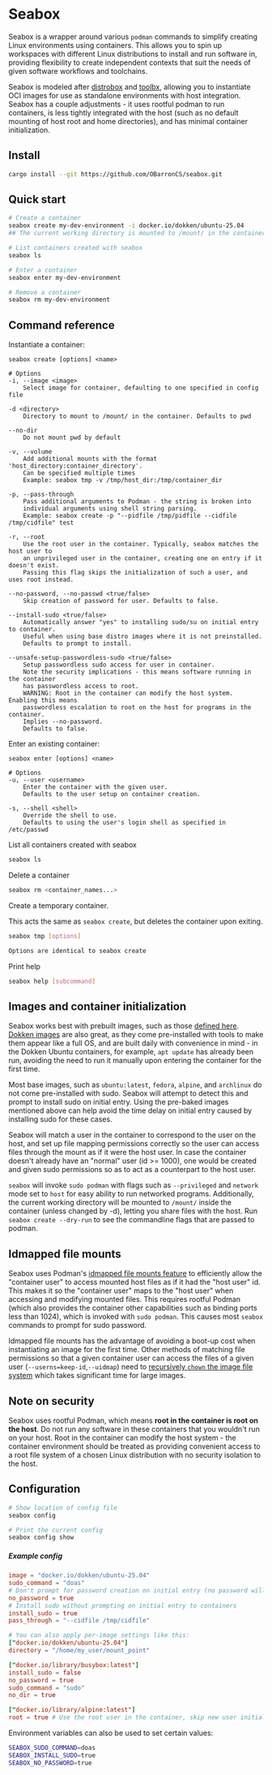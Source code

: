# Seabox

Seabox is a wrapper around various `podman` commands to simplify creating Linux environments using containers. This allows you to spin up workspaces with different Linux distributions to install and run software in, providing flexibility to create independent contexts that suit the needs of given software workflows and toolchains.

Seabox is modeled after [distrobox](https://github.com/89luca89/distrobox) and [toolbx](https://github.com/containers/toolbox), allowing you to instantiate OCI images for use as standalone environments with host integration. Seabox has a couple adjustments - it uses rootful podman to run containers, is less tightly integrated with the host (such as no default mounting of host root and home directories), and has minimal container initialization.

## Install
```sh
cargo install --git https://github.com/OBarronCS/seabox.git
```

## Quick start
```sh
# Create a container
seabox create my-dev-environment -i docker.io/dokken/ubuntu-25.04
## The current working directory is mounted to /mount/ in the container

# List containers created with seabox
seabox ls

# Enter a container
seabox enter my-dev-environment

# Remove a container
seabox rm my-dev-environment
```

## Command reference

Instantiate a container:
```
seabox create [options] <name>

# Options
-i, --image <image> 
    Select image for container, defaulting to one specified in config file

-d <directory>
    Directory to mount to /mount/ in the container. Defaults to pwd

--no-dir
    Do not mount pwd by default

-v, --volume
    Add additional mounts with the format 'host_directory:container_directory'.
    Can be specified multiple times
    Example: seabox tmp -v /tmp/host_dir:/tmp/container_dir

-p, --pass-through
    Pass additional arguments to Podman - the string is broken into
    individual arguments using shell string parsing.
    Example: seabox create -p "--pidfile /tmp/pidfile --cidfile /tmp/cidfile" test

-r, --root
    Use the root user in the container. Typically, seabox matches the host user to
    an unprivileged user in the container, creating one on entry if it doesn't exist.
    Passing this flag skips the initialization of such a user, and uses root instead.

--no-password, --no-passwd <true/false>
    Skip creation of password for user. Defaults to false.

--install-sudo <true/false>
    Automatically answer "yes" to installing sudo/su on initial entry to container.
    Useful when using base distro images where it is not preinstalled.
    Defaults to prompt to install.

--unsafe-setup-passwordless-sudo <true/false>
    Setup passwordless sudo access for user in container.
    Note the security implications - this means software running in the container
    has passwordless access to root.
    WARNING: Root in the container can modify the host system. Enabling this means
    passwordless escalation to root on the host for programs in the container.
    Implies --no-password.
    Defaults to false.
```

Enter an existing container:
```
seabox enter [options] <name>

# Options
-u, --user <username>
    Enter the container with the given user.
    Defaults to the user setup on container creation.

-s, --shell <shell>
    Override the shell to use.
    Defaults to using the user's login shell as specified in /etc/passwd
```

List all containers created with seabox
```sh
seabox ls
```

Delete a container
```sh
seabox rm <container_names...>
```

Create a temporary container.

This acts the same as `seabox create`, but deletes the container upon exiting.
```sh
seabox tmp [options]

Options are identical to seabox create
```

Print help
```sh
seabox help [subcommand]
```

## Images and container initialization

Seabox works best with prebuilt images, such as those [defined here](https://github.com/89luca89/distrobox/blob/main/docs/compatibility.md#containers-distros). [Dokken images](https://github.com/test-kitchen/dokken-images) are also great, as they come pre-installed with tools to make them appear like a full OS, and are built daily with convenience in mind - in the Dokken Ubuntu containers, for example, `apt update` has already been run, avoiding the need to run it manually upon entering the container for the first time.

Most base images, such as `ubuntu:latest`, `fedora`, `alpine`, and `archlinux` do not come pre-installed with sudo. Seabox will attempt to detect this and prompt to install sudo on initial entry. Using the pre-baked images mentioned above can help avoid the time delay on initial entry caused by installing sudo for these cases.

Seabox will match a user in the container to correspond to the user on the host, and set up file mapping permissions correctly so the user can access files through the mount as if it were the host user. In case the container doesn't already have an "normal" user (id >= 1000), one would be created and given sudo permissions so as to act as a counterpart to the host user. 

`seabox` will invoke `sudo podman` with flags such as `--privileged` and `network` mode set to `host` for easy ability to run networked programs. Additionally, the current working directory will be mounted to `/mount/` inside the container (unless changed by -d), letting you share files with the host. Run `seabox create --dry-run` to see the commandline flags that are passed to podman.


## Idmapped file mounts

Seabox uses Podman's [idmapped file mounts feature](https://github.com/containers/podman/issues/10374) to efficiently allow the "container user" to access mounted host files as if it had the "host user" id. This makes it so the "container user" maps to the "host user" when accessing and modifying mounted files. This requires rootful Podman (which also provides the container other capabilities such as binding ports less than 1024), which is invoked with `sudo podman`. This causes most `seabox` commands to prompt for sudo password.

Idmapped file mounts has the advantage of avoiding a boot-up cost when instantiating an image for the first time. Other methods of matching file permissions so that a given container user can access the files of a given user (`--userns=keep-id`,`--uidmap`) need to [recursively `chown` the image file system](https://github.com/containers/podman/blob/43c95d2c0bdfc71d005e015fe93b3e7a48f39adf/vendor/github.com/containers/storage/drivers/chown.go#L72-L73) which takes significant time for large images.


## Note on security
Seabox uses rootful Podman, which means **root in the container is root on the host**. Do not run any software in these containers that you wouldn't run on your host. Root in the container can modify the host system - the container environment should be treated as providing convenient access to a root file system of a chosen Linux distribution with no security isolation to the host.


## Configuration
```sh
# Show location of config file
seabox config

# Print the current config
seabox config show
```

##### Example config
```toml
image = "docker.io/dokken/ubuntu-25.04"
sudo_command = "doas"
# Don't prompt for password creation on initial entry (no password will be set)
no_password = true
# Install sudo without prompting on initial entry to containers
install_sudo = true
pass_through = "--cidfile /tmp/cidfile"

# You can also apply per-image settings like this:
["docker.io/dokken/ubuntu-25.04"]
directory = "/home/my_user/mount_point"

["docker.io/library/busybox:latest"]
install_sudo = false
no_password = true
sudo_command = "sudo"
no_dir = true

["docker.io/library/alpine:latest"]
root = true # Use the root user in the container, skip new user initialization
```

Environment variables can also be used to set certain values:
```sh
SEABOX_SUDO_COMMAND=doas
SEABOX_INSTALL_SUDO=true
SEABOX_NO_PASSWORD=true
```
